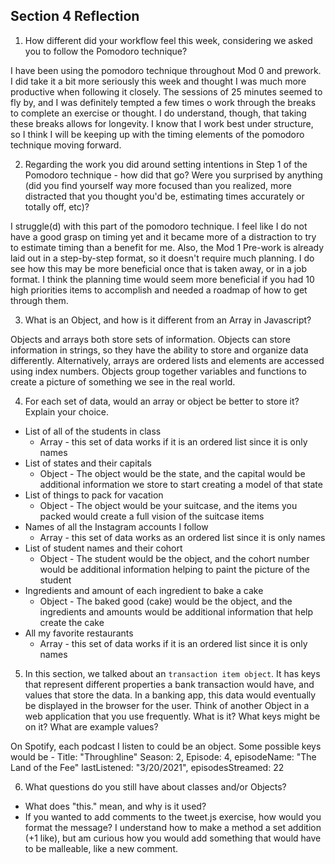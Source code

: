 ## Section 4 Reflection

1. How different did your workflow feel this week, considering we asked you to follow the Pomodoro technique?

I have been using the pomodoro technique throughout Mod 0 and prework. I did take it a bit more seriously this week and thought I was much more productive when following it closely. The sessions of 25 minutes seemed to fly by, and I was definitely tempted a few times o work through the breaks to complete an exercise or thought. I do understand, though, that taking these breaks allows for longevity. I know that I work best under structure, so I think I will be keeping up with the timing elements of the pomodoro technique moving forward.

2. Regarding the work you did around setting intentions in Step 1 of the Pomodoro technique - how did that go? Were you surprised by anything (did you find yourself way more focused than you realized, more distracted that you thought you'd be, estimating times accurately or totally off, etc)?

I struggle(d) with this part of the pomodoro technique. I feel like I do not have a good grasp on timing yet and it became more of a distraction to try to estimate timing than a benefit for me. Also, the Mod 1 Pre-work is already laid out in a step-by-step format, so it doesn't require much planning. I do see how this may be more beneficial once that is taken away, or in a job format. I think the planning time would seem more beneficial if you had 10 high priorities items to accomplish and needed a roadmap of how to get through them.

3. What is an Object, and how is it different from an Array in Javascript?

Objects and arrays both store sets of information. Objects can store information in strings, so they have the ability to store and organize data differently. Alternatively, arrays are ordered lists and elements are accessed using index numbers. Objects group together variables and functions to create a picture of something we see in the real world.

4. For each set of data, would an array or object be better to store it? Explain your choice.

  * List of all of the students in class
    - Array - this set of data works if it is an ordered list since it is only names
  * List of states and their capitals
    - Object - The object would be the state, and the capital would be additional information we store to start creating a model of that state
  * List of things to pack for vacation
    - Object - The object would be your suitcase, and the items you packed would create a full vision of the suitcase items
  * Names of all the Instagram accounts I follow
    - Array - this set of data works as an ordered list since it is only names
  * List of student names and their cohort
    - Object - The student would be the object, and the cohort number would be additional information helping to paint the picture of the student
  * Ingredients and amount of each ingredient to bake a cake
    - Object - The baked good (cake) would be the object, and the ingredients and amounts would be additional information that help create the cake
  * All my favorite restaurants
    - Array - this set of data works if it is an ordered list since it is only names

5. In this section, we talked about an `transaction item object`. It has keys that represent different properties a bank transaction would have, and values that store the data. In a banking app, this data would eventually be displayed in the browser for the user. Think of another Object in a web application that you use frequently. What is it? What keys might be on it? What are example values?

On Spotify, each podcast I listen to could be an object. Some possible keys would be -
Title: "Throughline"
Season: 2,
Episode: 4,
episodeName: "The Land of the Fee"
lastListened: "3/20/2021",
episodesStreamed: 22

6. What questions do you still have about classes and/or Objects?
- What does "this." mean, and why is it used?
- If you wanted to add comments to the tweet.js exercise, how would you format the message? I understand how to make a method a set addition (+1 like), but am curious how you would add something that would have to be malleable, like a new comment.
